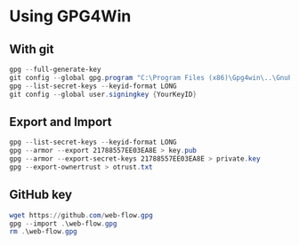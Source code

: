 # Using GPG4Win

## With git

```ps1
gpg --full-generate-key
git config --global gpg.program "C:\Program Files (x86)\Gpg4win\..\GnuPG\bin\gpg.exe"
gpg --list-secret-keys --keyid-format LONG
git config --global user.signingkey {YourKeyID}
```


## Export and Import

```ps1
gpg --list-secret-keys --keyid-format LONG
gpg --armor --export 21788557EE03EA8E > key.pub
gpg --armor --export-secret-keys 21788557EE03EA8E > private.key
gpg --export-ownertrust > otrust.txt
```

## GitHub key

```ps1
wget https://github.com/web-flow.gpg
gpg --import .\web-flow.gpg
rm .\web-flow.gpg
```